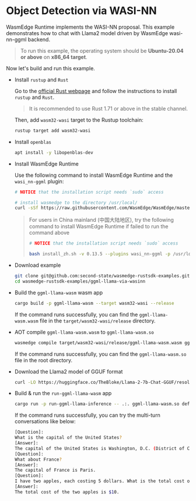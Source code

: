 # Object Detection via WASI-NN

WasmEdge Runtime implements the WASI-NN proposal. This example demonstrates how to chat with Llama2 model driven by WasmEdge wasi-nn-ggml backend.

> To run this example, the operating system should be **Ubuntu-20.04 or above** on **x86_64 target**.

Now let's build and run this example.

- Install `rustup` and `Rust`

  Go to the [official Rust webpage](https://www.rust-lang.org/tools/install) and follow the instructions to install `rustup` and `Rust`.

  > It is recommended to use Rust 1.71 or above in the stable channel.

  Then, add `wasm32-wasi` target to the Rustup toolchain:

  ```bash
  rustup target add wasm32-wasi
  ```

- Install `openblas`

  ```bash
  apt install -y libopenblas-dev
  ```

- Install WasmEdge Runtime

  Use the following command to install WasmEdge Runtime and the `wasi_nn-ggml` plugin:

  ```bash
  # NOTICE that the installation script needs `sudo` access

  # install wasmedge to the directory /usr/local/
  curl -sSf https://raw.githubusercontent.com/WasmEdge/WasmEdge/master/utils/install.sh | bash -s -- -v 0.13.5 --plugins wasi_nn-ggml -p /usr/local
  ```

  > For users in China mainland (中国大陆地区), try the following command to install WasmEdge Runtime if failed to run the command above
  >
  > ```bash
  > # NOTICE that the installation script needs `sudo` access
  >
  > bash install_zh.sh -v 0.13.5 --plugins wasi_nn-ggml -p /usr/local
  > ```

- Download example

  ```bash
  git clone git@github.com:second-state/wasmedge-rustsdk-examples.git
  cd wasmedge-rustsdk-examples/ggml-llama-via-wasinn
  ```

- Build the `ggml-llama-wasm` wasm app

  ```bash
  cargo build -p ggml-llama-wasm --target wasm32-wasi --release
  ```

  If the command runs successfully, you can find the `ggml-llama-wasm.wasm` file in the `target/wasm32-wasi/release` directory.

- AOT compile `ggml-llama-wasm.wasm` to `ggml-llama-wasm.so`

  ```bash
  wasmedge compile target/wasm32-wasi/release/ggml-llama-wasm.wasm ggml-llama-wasm.so
  ```

  If the command runs successfully, you can find the `ggml-llama-wasm.so` file in the root directory.

- Download the Llama2 model of GGUF format

  ```bash
  curl -LO https://huggingface.co/TheBloke/Llama-2-7b-Chat-GGUF/resolve/main/llama-2-7b-chat.Q5_K_M.gguf
  ```

- Build & run the `run-ggml-llama-wasm` app

  ```bash
  cargo run -p run-ggml-llama-inference -- .:. ggml-llama-wasm.so default
  ```

  If the command runs successfully, you can try the multi-turn conversations like below:

  ```bash
  [Question]:
  What is the capital of the United States?
  [Answer]:
  The capital of the United States is Washington, D.C. (District of Columbia).
  [Question]:
  What about France?
  [Answer]:
  The capital of France is Paris.
  [Question]:
  I have two apples, each costing 5 dollars. What is the total cost of these apples?
  [Answer]:
  The total cost of the two apples is $10.
  ```
